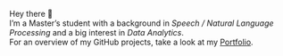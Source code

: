 Hey there 👋  
I’m a Master’s student with a background in _Speech / Natural Language Processing_ and a big interest in _Data Analytics_.  
For an overview of my GitHub projects, take a look at my [Portfolio](https://vollenia.github.io/Portfolio/).

<!---
vollenia/vollenia is a ✨ special ✨ repository because its `README.md` (this file) appears on your GitHub profile.
You can click the Preview link to take a look at your changes.
--->
